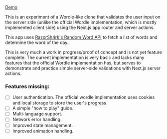 [Demo](https://server-side-wordle.vercel.app/)

This is an experiment of a Wordle-like clone that validates the user input on the server side (unlike the official Wordle implementation, which is mostly implemented client side) using the Next.js app router and server actions.

This app uses [RazorSh4rk's Random Word API](RazorSh4rk/random-word-api/) to fetch a list of words and determine the word of the day.

This is very much a work in progress/proof of concept and is not yet feature complete. The current implementation is very basic and lacks many features that the official Wordle implementation has, but serves to demonstrate and practice simple server-side validations with Next.js server actions.

### Features missing:

- [ ] User authentication. The official wordle implementation uses cookies and local storage to store the user's progress.
- [ ] A simple "how to play" guide.
- [ ] Multi-language support.
- [ ] Network error handling.
- [ ] Improved state management.
- [ ] Improved animation handling.
